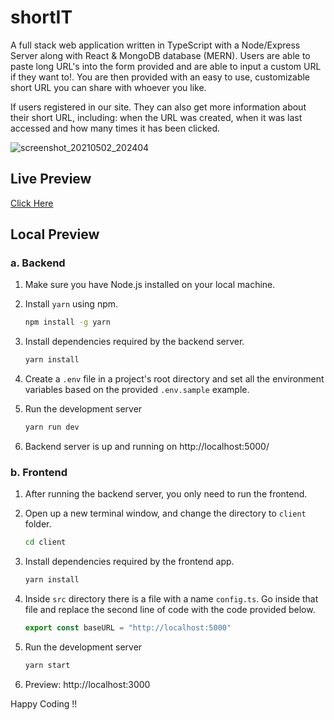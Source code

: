 # shortIT

A full stack web application written in TypeScript with a Node/Express Server along with React & MongoDB database (MERN). Users are able to paste long URL's into the form provided and are able to input a custom URL if they want to!. You are then provided with an easy to use, customizable short URL you can share with whoever you like.

If users registered in our site. They can also get more information about their short URL, including: when the URL was created, when it was last accessed and how many times it has been clicked.

![screenshot_20210502_202404](https://user-images.githubusercontent.com/50628520/116817195-ef138a00-ab84-11eb-888c-32bee1343665.png)

## Live Preview
[Click Here](https://shortit-zme7.onrender.com/)

## Local Preview

### a. Backend
1. Make sure you have Node.js installed on your local machine.
2. Install `yarn` using npm.
   ```bash
   npm install -g yarn
   ```
3. Install dependencies required by the backend server.
   ```bash
   yarn install
   ```
4. Create a `.env` file in a project's root directory and set all the environment variables based on the provided `.env.sample` example.
   
5. Run the development server
   ```bash
   yarn run dev
   ```
6. Backend server is up and running on http://localhost:5000/

### b. Frontend
1. After running the backend server, you only need to run the frontend.
2. Open up a new terminal window, and change the directory to `client` folder.
   ```bash
   cd client
   ```
3. Install dependencies required by the frontend app.
   ```bash
   yarn install
   ```
4. Inside `src` directory there is a file with a name `config.ts`. Go inside that file and replace the second line of code with the code provided below.
    ```js
   export const baseURL = "http://localhost:5000"
   ```

5. Run the development server
   ```bash
   yarn start
   ```
6. Preview: http://localhost:3000
   
Happy Coding !!
